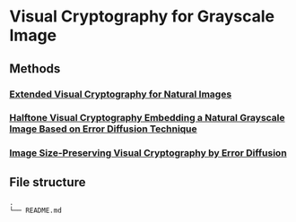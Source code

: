 # Visual Cryptography for Grayscale Image

## Methods
### [Extended Visual Cryptography for Natural Images](https://otik.uk.zcu.cz/handle/11025/5993)

### [Halftone Visual Cryptography Embedding a Natural Grayscale Image Based on Error Diffusion Technique](https://ieeexplore.ieee.org/abstract/document/4285100/)

### [Image Size-Preserving Visual Cryptography by Error Diffusion](https://catalog.lib.kyushu-u.ac.jp/opac_detail_md/?lang=0&amode=MD100000&bibid=1936207)

## File structure
```
.
└── README.md
```